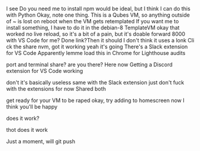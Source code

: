 I see
Do you need me to install 
npm would be ideal, but I think I can do this with Python
Okay, note one thing. This is a Qubes VM, so anything outside of ~ is lost on reboot when the VM gets retemplated
If you want me to install something, I have to do it in the debian-8 TemplateVM
okay that worked
no live reload, so it's a bit of a pain, but it's doable
forward 8000 with VS Code for me?
Done
link?Then it should 
I don't think it uses a lonk
Cli
ck the share
nvm, got it working
yeah it's going
There's a Slack extension for VS Code
Apparently
lemme load this in Chrome for Lighthouse audits

port and terminal share?
are you there?
Here now
Getting a Discord extension for VS Code working

don't
it's basically useless
same with the Slack extension
just don't fuck with the extensions for now
Shared both

get ready for your VM to be raped
okay, try adding to homescreen now
I think you'll be happy

does it work?

thot
does it work

Just a moment, will git push
